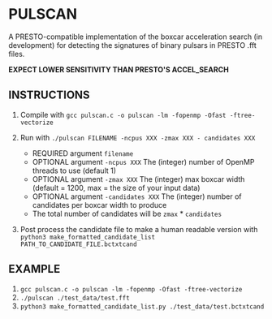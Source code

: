 # PULSCAN

A PRESTO-compatible implementation of the boxcar acceleration search (in development) for detecting the signatures of binary pulsars in PRESTO .fft files.

**EXPECT LOWER SENSITIVITY THAN PRESTO'S ACCEL_SEARCH**

## INSTRUCTIONS
1. Compile with `gcc pulscan.c -o pulscan -lm -fopenmp -Ofast -ftree-vectorize`

2. Run with `./pulscan FILENAME -ncpus XXX -zmax XXX - candidates XXX`
    - REQUIRED argument `filename`
    - OPTIONAL argument `-ncpus XXX` The (integer) number of OpenMP threads to use (default 1)
    - OPTIONAL argument `-zmax XXX` The (integer) max boxcar width (default = 1200, max = the size of your input data)
    - OPTIONAL argument `-candidates XXX` The (integer) number of candidates per boxcar width to produce
    - The total number of candidates will be `zmax` * `candidates`

3. Post process the candidate file to make a human readable version with `python3 make_formatted_candidate_list PATH_TO_CANDIDATE_FILE.bctxtcand`

## EXAMPLE

1. `gcc pulscan.c -o pulscan -lm -fopenmp -Ofast -ftree-vectorize`
2. `./pulscan ./test_data/test.fft`
3. `python3 make_formatted_candidate_list.py ./test_data/test.bctxtcand`